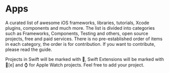 # Apps
A curated list of awesome iOS frameworks, libraries, tutorials, Xcode plugins, components and much more. The list is divided into categories such as Frameworks, Components, Testing and others, open source projects, free and paid services. There is no pre-established order of items in each category, the order is for contribution. If you want to contribute, please read the guide.

Projects in Swift will be marked with 🔶, Swift Extensions will be marked with 🔶[e] and ⌚ for Apple Watch projects. Feel free to add your project.

